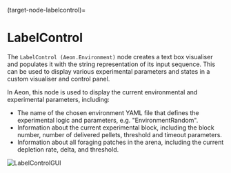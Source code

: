 (target-node-labelcontrol)=
# LabelControl
The `LabelControl (Aeon.Environment)` node creates a text box visualiser and populates it with the string representation of its input sequence. 
This can be used to display various experimental parameters and states in a custom visualiser and control panel. 

In Aeon, this node is used to display the current environmental and experimental parameters, including:
- The name of the chosen environment YAML file that defines the experimental logic and parameters, e.g. "EnvironmentRandom".
- Information about the current experimental block, including the block number, number of delivered pellets, threshold and timeout parameters.
- Information about all foraging patches in the arena, including the current depletion rate, delta, and threshold.

![LabelControlGUI](../../../images/label_control.svg)
